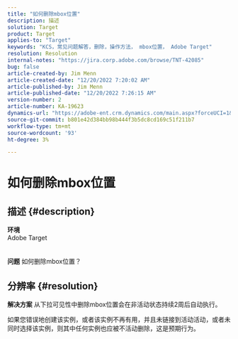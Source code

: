 ```yaml
---
title: "如何删除mbox位置"
description: 描述
solution: Target
product: Target
applies-to: "Target"
keywords: "KCS，常见问题解答，删除，操作方法， mbox位置， Adobe Target"
resolution: Resolution
internal-notes: "https://jira.corp.adobe.com/browse/TNT-42085"
bug: false
article-created-by: Jim Menn
article-created-date: "12/20/2022 7:20:02 AM"
article-published-by: Jim Menn
article-published-date: "12/20/2022 7:26:15 AM"
version-number: 2
article-number: KA-19623
dynamics-url: "https://adobe-ent.crm.dynamics.com/main.aspx?forceUCI=1&pagetype=entityrecord&etn=knowledgearticle&id=44a08eb7-3680-ed11-81ac-6045bd006704"
source-git-commit: b801e42d384bb98b444f3b5dc8cd169c51f211b7
workflow-type: tm+mt
source-wordcount: '93'
ht-degree: 3%

---
```


# 如何删除mbox位置

## 描述 {#description}

<b>环境</b>
<br>Adobe Target<br><br><br>
<b>问题</b>
如何删除mbox位置？


## 分辨率 {#resolution}


<b>解决方案</b>
从下拉可见性中删除mbox位置会在非活动状态持续2周后自动执行。

如果您错误地创建该实例，或者该实例不再有用，并且未链接到活动活动，或者未同时选择该实例，则其中任何实例也应被不活动删除，这是预期行为。
